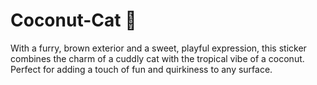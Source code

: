 # Coconut-Cat 🥥
With a furry, brown exterior and a sweet, playful expression, this sticker combines the charm of a cuddly cat with the tropical vibe of a coconut. Perfect for adding a touch of fun and quirkiness to any surface.
